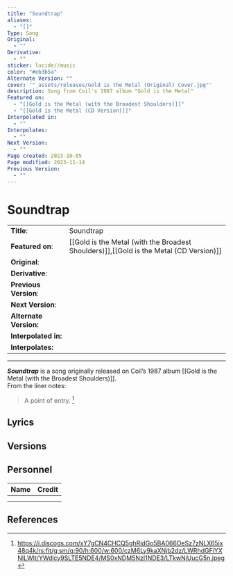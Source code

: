 ```yaml
---
title: "Soundtrap"
aliases:
  - "[]"
Type: Song
Original:
  - ""
Derivative:
  - ""
sticker: lucide//music
color: "#eb3b5a"
Alternate Version: ""
cover: '"_assets/releases/Gold is the Metal (Original) Cover.jpg"'
description: Song from Coil's 1987 album "Gold is the Metal"
Featured on:
  - "[[Gold is the Metal (with the Broadest Shoulders)]]"
  - "[[Gold is the Metal (CD Version)]]"
Interpolated in:
  - ""
Interpolates:
  - ""
Next Version:
  - ""
Page created: 2023-10-05
Page modified: 2023-11-14
Previous Version:
  - ""
---
```


# Soundtrap

|  |  |
| --- | --- |
| __Title__: | Soundtrap |
| __Featured on__: | [[Gold is the Metal (with the Broadest Shoulders)]],[[Gold is the Metal (CD Version)]] |
| __Original__: |  |
| __Derivative__: |  |
| __Previous Version__: |  |
| __Next Version__: |  |
| __Alternate Version:__ |  |
| __Interpolated in:__ |  |
| __Interpolates:__ |  |

---

*__Soundtrap__* is a song originally released on Coil’s 1987 album [[Gold is the Metal (with the Broadest Shoulders)]].  
From the liner notes:

> A point of entry. [^1]

## Lyrics

## Versions

## Personnel

|Name|Credit|
|---|---|
|||
|||

## References

[^1]: <https://i.discogs.com/xY7gCN4CHCQ5ghRidGo5BA066OeSz7zNLX65ix48q4k/rs:fit/g:sm/q:90/h:600/w:600/czM6Ly9kaXNjb2dz/LWRhdGFiYXNlLWlt/YWdlcy9SLTE5NDE4/MS0xNDM5NzI1NDE3/LTkwNjUucG5n.jpeg>
